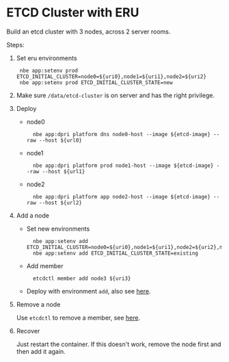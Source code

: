 ETCD Cluster with ERU
=====================

Build an etcd cluster with 3 nodes, across 2 server rooms.

Steps:

1. Set eru environments

    	nbe app:setenv prod ETCD_INITIAL_CLUSTER=node0=${uri0},node1=${uri1},node2=${uri2}
    	nbe app:setenv prod ETCD_INITIAL_CLUSTER_STATE=new

2. Make sure `/data/etcd-cluster` is on server and has the right privilege.

3. Deploy

    * node0

        	nbe app:dpri platform dns node0-host --image ${etcd-image} --raw --host ${url0}

    * node1

        	nbe app:dpri platform prod node1-host --image ${etcd-image} --raw --host ${url1}

    * node2

        	nbe app:dpri platform app node2-host --image ${etcd-image} --raw --host ${url2}

4. Add a node

    * Set new environments

    	    nbe app:setenv add ETCD_INITIAL_CLUSTER=node0=${uri0},node1=${uri1},node2=${uri2},node3=${uri3}
    	    nbe app:setenv add ETCD_INITIAL_CLUSTER_STATE=existing

    * Add member

            etcdctl member add node3 ${uri3}

    * Deploy with environment `add`, also see [here](https://github.com/coreos/etcd/blob/master/Documentation/runtime-configuration.md#add-a-new-member).

5. Remove a node

    Use `etcdctl` to remove a member, see [here](https://github.com/coreos/etcd/blob/master/Documentation/runtime-configuration.md#remove-a-member).

6. Recover

    Just restart the container. If this doesn't work, remove the node first and then add it again.
